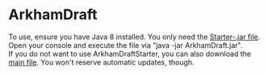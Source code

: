 # ArkhamDraft
To use, ensure you have Java 8 installed. You only need the [Starter-.jar file](https://github.com/idlaviV/ArkhamDraft/raw/master/ArkhamDraftStarter/ArkhamDraftStarter.jar). Open your console and execute the file via "java -jar ArkhamDraft.jar".  
If you do not want to use ArkhamDraftStarter, you can also download the [main file](https://github.com/idlaviV/ArkhamDraft/raw/master/ArkhamDraft.jar). You won't reserve automatic updates, though.
